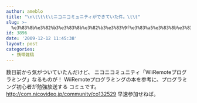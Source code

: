 ```yaml
---
author: ameblo
title: "\n\t\t\t\tニコニコミュニティができていた件。\t\t"
slug: >-
  %e3%83%8b%e3%82%b3%e3%83%8b%e3%82%b3%e3%83%9f%e3%83%a5%e3%83%8b%e3%83%86%e3%82%a3%e3%81%8c%e3%81%a7%e3%81%8d%e3%81%a6%e3%81%84%e3%81%9f%e4%bb%b6%e3%80%82
id: 3896
date: '2009-12-12 11:45:38'
layout: post
categories:
  - 携帯雑稿
---
```


数日前から気がついていたんだけど、 ニコニコミュニティ「WiiRemoteプログラミング」なるものが！ WiiRemoteプログラミングの本を参考に、プログラミング初心者が勉強放送する コミュです。 http://com.nicovideo.jp/community/co132529 早速参加せねば。